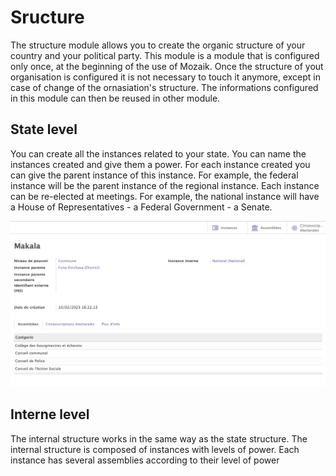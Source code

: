 # Sructure

The structure module allows you to create the organic structure of your country and  your political party. This module is a module that is configured only once, at the beginning of the use of Mozaik. Once the structure of yout organisation is configured it is not necessary to touch it anymore, except in case of change of the ornasiation's structure. The informations configured in this module can then be reused in other module.

## State level

You can create all the instances related to your state. You can name the instances created and give them a power. For each instance created you can give the parent instance of this instance. For example, the federal instance will be the parent instance of the regional instance.
Each instance can be re-elected at meetings. For example, the national instance will have a House of Representatives - a Federal Government - a Senate.

![screenshot 14](img/screen14.png)

## Interne level

The internal structure works in the same way as the state structure. The internal structure is composed of instances with levels of power. Each instance has several assemblies according to their level of power


